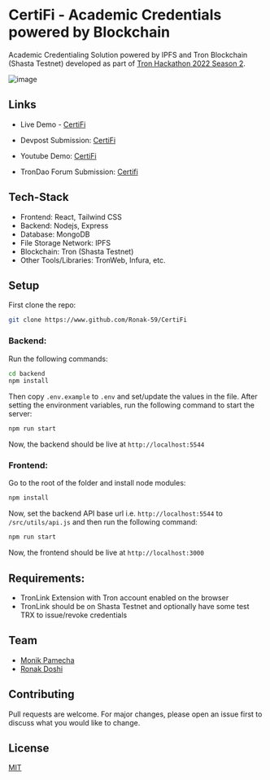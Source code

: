 # CertiFi - Academic Credentials powered by Blockchain

Academic Credentialing Solution powered by IPFS and Tron Blockchain (Shasta Testnet) developed as part of [Tron Hackathon 2022 Season 2](https://trondao.org/hackathon).

![image](https://user-images.githubusercontent.com/8841124/180887092-984d49f4-4c36-4d9e-94a7-028fa3d373bf.png)


## Links

- Live Demo - [CertiFi](https://getcertifi.app)

- Devpost Submission: [CertiFi](https://devpost.com/software/certifi-lgbd3z)

- Youtube Demo: [CertiFi](https://youtu.be/TJdbc56UnLU)

- TronDao Forum Submission: [Certifi](https://forum.trondao.org/t/certifi-by-team-certifi-academic-credentials-powered-by-blockchain/4435)

## Tech-Stack

- Frontend: React, Tailwind CSS
- Backend: Nodejs, Express
- Database: MongoDB
- File Storage Network: IPFS
- Blockchain: Tron (Shasta Testnet)
- Other Tools/Libraries: TronWeb, Infura, etc.

## Setup

First clone the repo: 

```bash
git clone https://www.github.com/Ronak-59/CertiFi
```

### Backend: 

Run the following commands:

```bash
cd backend
npm install
```
Then copy `.env.example` to `.env` and set/update the values in the file. After setting the environment variables, run the following command to start the server:

```bash
npm run start
```
Now, the backend should be live at `http://localhost:5544`

### Frontend:

Go to the root of the folder and install node modules:

```bash
npm install
```

Now, set the backend API base url i.e. `http://localhost:5544` to `/src/utils/api.js` and then run the following command:

```bash
npm run start
```
Now, the frontend should be live at `http://localhost:3000`

## Requirements:

- TronLink Extension with Tron account enabled on the browser
- TronLink should be on Shasta Testnet and optionally have some test TRX to issue/revoke credentials

## Team

- [Monik Pamecha](https://www.github.com/monikkinom)
- [Ronak Doshi](https://www.github.com/Ronak-59)

## Contributing
Pull requests are welcome. For major changes, please open an issue first to discuss what you would like to change.

## License
[MIT](https://choosealicense.com/licenses/mit/)

